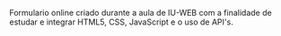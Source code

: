 Formulario online criado durante a aula de IU-WEB com a finalidade de estudar e integrar HTML5, CSS, JavaScript e o uso de API's.

